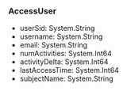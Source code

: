 ### AccessUser
- userSid: System.String
- username: System.String
- email: System.String
- numActivities: System.Int64
- activityDelta: System.Int64
- lastAccessTime: System.Int64
- subjectName: System.String
